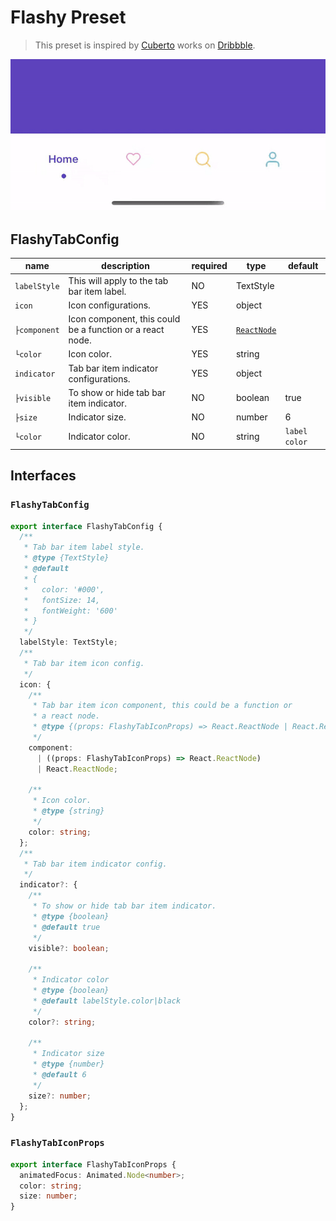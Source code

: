 # Flashy Preset

> This preset is inspired by [Cuberto](https://dribbble.com/cuberto) works on [Dribbble](https://dribbble.com/shots/5605168-Toolbar-icons-animation).

![Flashy Preview](/docs/previews/flashy.gif)

## FlashyTabConfig

| name          | description                                               | required | type                  | default            |
| ------------- | --------------------------------------------------------- | -------- | --------------------- | ------------------ |
| `labelStyle`  | This will apply to the tab bar item label.                | NO       | TextStyle             |                    |
| `icon`        | Icon configurations.                                      | YES      | object                |                    |
| `├component` | Icon component, this could be a function or a react node. | YES      | [`ReactNode`](#L46) |                    |
| `└color`     | Icon color.                                               | YES      | string                |                    |
| `indicator`   | Tab bar item indicator configurations.                    | YES      | object                |                    |
| `├visible`   | To show or hide tab bar item indicator.                   | NO       | boolean               | true               |
| `├size`      | Indicator size.                                           | NO       | number                | 6                  |
| `└color`     | Indicator color.                                          | NO       | string                | `label color` |

## Interfaces

### `FlashyTabConfig`

```ts
export interface FlashyTabConfig {
  /**
   * Tab bar item label style.
   * @type {TextStyle}
   * @default
   * {
   *   color: '#000',
   *   fontSize: 14,
   *   fontWeight: '600'
   * }
   */
  labelStyle: TextStyle;
  /**
   * Tab bar item icon config.
   */
  icon: {
    /**
     * Tab bar item icon component, this could be a function or
     * a react node.
     * @type {(props: FlashyTabIconProps) => React.ReactNode | React.ReactNode}
     */
    component:
      | ((props: FlashyTabIconProps) => React.ReactNode)
      | React.ReactNode;

    /**
     * Icon color.
     * @type {string}
     */
    color: string;
  };
  /**
   * Tab bar item indicator config.
   */
  indicator?: {
    /**
     * To show or hide tab bar item indicator.
     * @type {boolean}
     * @default true
     */
    visible?: boolean;

    /**
     * Indicator color
     * @type {boolean}
     * @default labelStyle.color|black
     */
    color?: string;

    /**
     * Indicator size
     * @type {number}
     * @default 6
     */
    size?: number;
  };
}
```

### `FlashyTabIconProps`

```ts
export interface FlashyTabIconProps {
  animatedFocus: Animated.Node<number>;
  color: string;
  size: number;
}
```
